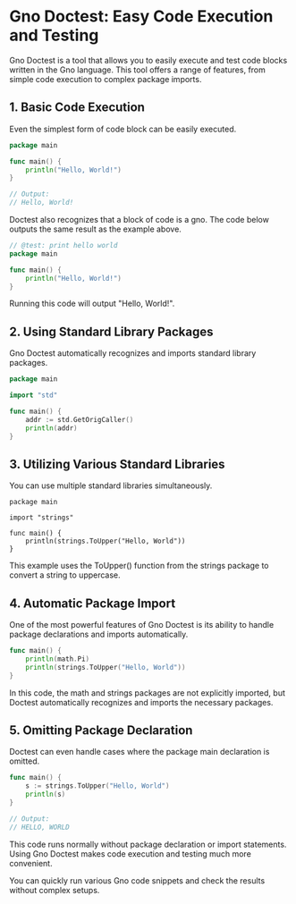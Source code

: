 # Gno Doctest: Easy Code Execution and Testing

Gno Doctest is a tool that allows you to easily execute and test code blocks written in the Gno language. This tool offers a range of features, from simple code execution to complex package imports.

## 1. Basic Code Execution

Even the simplest form of code block can be easily executed.

```go
package main

func main() {
    println("Hello, World!")
}

// Output:
// Hello, World!
```

Doctest also recognizes that a block of code is a gno. The code below outputs the same result as the example above.

```go
// @test: print hello world
package main

func main() {
    println("Hello, World!")
}
```

Running this code will output "Hello, World!".

## 2. Using Standard Library Packages

Gno Doctest automatically recognizes and imports standard library packages.

```go
package main

import "std"

func main() {
    addr := std.GetOrigCaller()
    println(addr)
}
```

## 3. Utilizing Various Standard Libraries

You can use multiple standard libraries simultaneously.

```gno
package main

import "strings"

func main() {
    println(strings.ToUpper("Hello, World"))
}
```

This example uses the ToUpper() function from the strings package to convert a string to uppercase.

## 4. Automatic Package Import

One of the most powerful features of Gno Doctest is its ability to handle package declarations and imports automatically.

```go
func main() {
    println(math.Pi)
    println(strings.ToUpper("Hello, World"))
}
```

In this code, the math and strings packages are not explicitly imported, but Doctest automatically recognizes and imports the necessary packages.

## 5. Omitting Package Declaration

Doctest can even handle cases where the package main declaration is omitted.

```go
func main() {
    s := strings.ToUpper("Hello, World")
    println(s)
}

// Output:
// HELLO, WORLD
```

This code runs normally without package declaration or import statements.
Using Gno Doctest makes code execution and testing much more convenient.

You can quickly run various Gno code snippets and check the results without complex setups.
